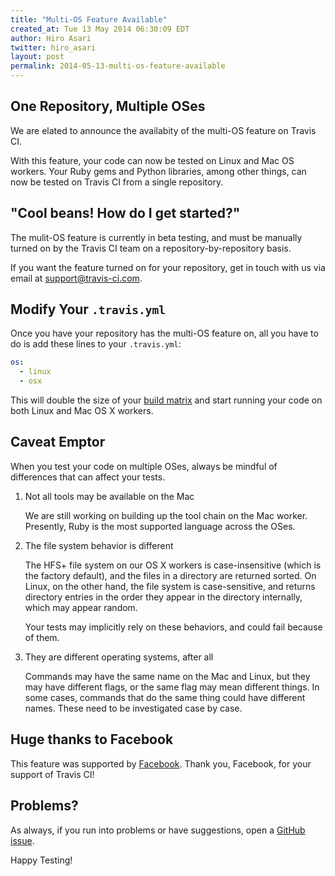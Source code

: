 ```yaml
---
title: "Multi-OS Feature Available"
created_at: Tue 13 May 2014 06:30:09 EDT
author: Hiro Asari
twitter: hiro_asari
layout: post
permalink: 2014-05-13-multi-os-feature-available
---
```


## One Repository, Multiple OSes
We are elated to announce the availabity of the multi-OS feature
on Travis CI.

With this feature, your code can now be tested on Linux and Mac OS
workers.
Your Ruby gems and Python libraries, among other things,
can now be tested on Travis CI from a single repository.

## "Cool beans! How do I get started?"
The mulit-OS feature is currently in beta testing, and
must be manually turned on by the Travis CI team on a
repository-by-repository basis.

If you want the feature turned on for your repository, get in
touch with us via email at [support@travis-ci.com](mailto:support@travis-ci.com).

## Modify Your `.travis.yml`
Once you have your repository has the multi-OS feature on, all you
have to do is add these lines to your `.travis.yml`:

```yaml
os:
  - linux
  - osx
```

This will double the size of your [build matrix](http://docs.travis-ci.com/user/build-configuration/#The-Build-Matrix)
and start running your code on both Linux and Mac OS X workers.

## Caveat Emptor
When you test your code on multiple OSes, always be mindful of differences
that can affect your tests.

1. Not all tools may be available on the Mac

	We are still working on building up the tool chain on the Mac worker.
	Presently, Ruby is the most supported language across the OSes.

1. The file system behavior is different

	The HFS+ file system on our OS X workers is case-insensitive (which is the factory default),
	and the files in a directory are returned sorted.
	On Linux, on the other hand, the file system is case-sensitive, and returns directory entries in
	the order they appear in the directory internally, which may appear random.

	Your tests may implicitly rely on these behaviors, and could fail because of them.

1. They are different operating systems, after all

	Commands may have the same name on the Mac and Linux, but they may have different flags,
	or the same flag may mean different things.
	In some cases, commands that do the same thing could have different names.
	These need to be investigated case by case.

## Huge thanks to Facebook

This feature was supported by [Facebook](https://code.facebook.com/).
Thank you, Facebook, for your support of Travis CI!

## Problems?
As always, if you run into problems or have suggestions, open a [GitHub issue](https://github.com/travis-ci/travis-ci/issues/new).

Happy Testing!
